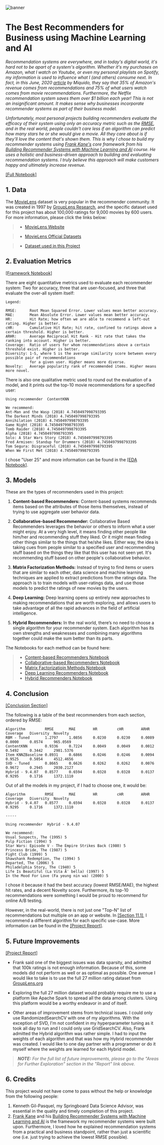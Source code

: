 ![banner](https://raw.githubusercontent.com/villafue/Capstone_2_MovieLens/7aa6f7dfc758b781b43f2822c67bd9139d5e95f9/Pictures/README/KNOW%20WHAT%20THEY%20LIKE%20BB.svg)
# The Best Recommenders for Business using Machine Learning and AI

*Recommendation systems are everywhere, and in today's digital world, it's hard not to be apart of a system's algorithm. Whether it's my purchases on Amazon, what I watch on Youtube, or even my personal playlists on Spotify, my information is used to influence what I (and others) consume next. In fact, in this June, 2020 [article](https://medium.com/swlh/we-know-what-you-like-perks-of-recommendation-systems-in-business-5f227bb6d09) by Miquido, they say that 35% of Amazon's revenue comes from recommendations and 75% of what users watch comes from movie recommendations. Furthermore, the Netflix recommendation system saves them over $1 billion each year! This is not an insignificant amount. It makes sense why businesses incorporate recommender systems as part of their business model.*

*Unfortunately, most personal projects building recommenders evaluate the efficacy of their system using only an accuracy metric such as the [RMSE](https://www.statisticshowto.com/probability-and-statistics/regression-analysis/rmse-root-mean-square-error/), and in the real world, people couldn't care less if an algorithm can predict how many stars he or she would give a movie. All they care about is if they'll love the content that's shown them. This is why I chose to build my recommender systems using [Frank Kane's](https://www.linkedin.com/in/fkane/?trk=lil_course) core framework from his [Building Recommender Systems with Machine Learning and AI](https://www.linkedin.com/learning/building-recommender-systems-with-machine-learning-and-ai/install-anaconda-review-course-materials-and-create-movie-recommendations?u=36492188) course. He uses a holistic and business-driven approach to building and evaluating recommendation systems. I truly believe this approach will make customers happy and ultimately increase revenue.*  

[[Full Notebook]](https://colab.research.google.com/github/villafue/Capstone_2_MovieLens/blob/main/MovieLens.ipynb)

## 1. Data

The [MovieLens](https://en.wikipedia.org/wiki/MovieLens) dataset is very popular in the recommender community. It was created in 1997 by [GroupLens Research](https://grouplens.org/), and the specific dataset used for this project has about 100,000 ratings for 9,000 movies by 600 users. For more information, please click the links below:

> * [MovieLens Website](https://movielens.org/)

> * [MovieLens Official Datasets](https://grouplens.org/datasets/movielens/)

> * [Dataset used in this Project](https://github.com/villafue/Capstone_2_MovieLens/tree/main/Data)

## 2. Evaluation Metrics

[[Framework Notebook]](https://colab.research.google.com/github/villafue/Capstone_2_MovieLens/blob/main/Notebook/4_Framework.ipynb)

There are eight quantitative metrics used to evaluate each recommender system: Two for accuracy, three that are user-focused, and three that evaluate the over-all system itself:

```
Legend:

RMSE:      Root Mean Squared Error. Lower values mean better accuracy.
MAE:       Mean Absolute Error. Lower values mean better accuracy.
HR:        Hit Rate; how often we are able to recommend a left-out rating. Higher is better.
cHR:       Cumulative Hit Rate; hit rate, confined to ratings above a certain threshold. Higher is better.
ARHR:      Average Reciprocal Hit Rank - Hit rate that takes the ranking into account. Higher is better.
Coverage:  Ratio of users for whom recommendations above a certain threshold exist. Higher is better.
Diversity: 1-S, where S is the average similarity score between every possible pair of recommendations
           for a given user. Higher means more diverse.
Novelty:   Average popularity rank of recommended items. Higher means more novel.
```

There is also one qualitative metric used to round out the evaluation of a model, and it prints out the top-10 movie recommendations for a specified user: 

```
Using recommender  ContentKNN

We recommend:
Ant-Man and the Wasp (2018) 4.7450497998793395
The Darkest Minds (2018) 4.7450497998793395
Annihilation (2018) 4.7450497998793395
Game Night (2018) 4.7450497998793395
Tomb Raider (2018) 4.7450497998793395
Alpha (2018) 4.7450497998793395
Solo: A Star Wars Story (2018) 4.7450497998793395
Fred Armisen: Standup for Drummers (2018) 4.7450497998793395
Tom Segura: Disgraceful (2018) 4.7450497998793395
When We First Met (2018) 4.7450497998793395
```

I chose "User 25" and more information can be found in the [[EDA Notebook]](https://colab.research.google.com/github/villafue/Capstone_2_MovieLens/blob/main/Notebook/3_Exploratory_Data_Analysis.ipynb).

## 3. Models

These are the types of recommenders used in this project:

1. **Content-based Recommenders:** Content-based systems recommends items based on the attributes of those items themselves, instead of trying to use aggregate user behavior data.

2. **Collaborative-based Recommender:** Collaborative Based Recommenders leverages the behavior or others to inform what a user might enjoy. At a very high level, it means finding other people like him/her and recommending stuff they liked. Or it might mean finding other things similar to the things that he/she likes. Either way, the idea is taking cues from people similar to a specified user and recommending stuff based on the things they like that this user has not seen yet. It's recommending stuff based on other people's collaborative behavior.

3. **Matrix Factorization Methods:** Instead of trying to find items or users that are similar to each other, data science and machine learning techniques are applied to extract predictions from the ratings data. The approach is to train models with user-ratings data, and use those models to predict the ratings of new movies by the users.

4. **Deep Learning:** Deep learning opens up entirely new approaches to making recommendations that are worth exploring, and allows users to take advantage of all the rapid advances in the field of artificial intelligence.

5. **Hybrid Recommenders:** In the real world, there’s no need to choose a single algorithm for your recommender system. Each algorithm has its own strengths and weaknesses and combining many algorithms together could make the sum better than its parts.

The Notebooks for each method can be found here:

> * [Content-based Recommenders Notebook](https://colab.research.google.com/github/villafue/Capstone_2_MovieLens/blob/main/Notebook/5_Content_Based_Recommenders.ipynb)
> * [Collaborative-based Recommenders Notebook](https://colab.research.google.com/github/villafue/Capstone_2_MovieLens/blob/main/Notebook/6_Collaborative_Based_Recommenders.ipynb#collaborative)
> * [Matrix Factorizatioin Methods Notebook](https://colab.research.google.com/github/villafue/Capstone_2_MovieLens/blob/main/Notebook/7_Matrix_Factorization_Methods.ipynb#matrix)
> * [Deep Learning Recommenders Notebook](https://colab.research.google.com/github/villafue/Capstone_2_MovieLens/blob/main/Notebook/8_Deep_Learning.ipynb#deep_learning)
> * [Hybrid Recommenders Notebook](https://colab.research.google.com/github/villafue/Capstone_2_MovieLens/blob/main/Notebook/9_Hybrid.ipynb#hybrid)

## 4. Conclusion

[[Conclusion Section]](https://colab.research.google.com/github/villafue/Capstone_2_MovieLens/blob/main/MovieLens.ipynb#conclusion)

The following is a table of the best recommenders from each section, ordered by RMSE:

```
Algorithm         RMSE       MAE        HR         cHR        ARHR       Coverage   Diversity  Novelty   
RBM - Tuned       1.2797     1.0856     0.0230     0.0230     0.0089     0.0000     0.0574     965.0569
ContentKNN        0.9336     0.7224     0.0049     0.0049     0.0012     0.5492     0.3442     2981.5376
Item KNNZBaseline 0.8931     0.6866     0.0246     0.0246     0.0094     0.9525     0.5054     4512.4656
SVD - Tuned       0.8665     0.6626     0.0262     0.0262     0.0076     0.9672     0.2945     2030.2127
Hybrid - 9.4.07   0.8577     0.6594     0.0328     0.0328     0.0137     0.9295     0.1716     1372.1110
```

Out of all the models in my project, if I had to choose one, it would be:

```
Algorithm         RMSE       MAE        HR         cHR        ARHR       Coverage   Diversity  Novelty 
Hybrid - 9.4.07   0.8577     0.6594     0.0328     0.0328     0.0137     0.9295     0.1716     1372.1110

-----

Using recommender  Hybrid - 9.4.07

We recommend:
Usual Suspects, The (1995) 5
Pulp Fiction (1994) 5
Star Wars: Episode V - The Empire Strikes Back (1980) 5
Princess Bride, The (1987) 5
Fight Club (1999) 5
Shawshank Redemption, The (1994) 5
Departed, The (2006) 5
Philadelphia Story, The (1940) 5
Life Is Beautiful (La Vita Ã¨ bella) (1997) 5
In the Mood For Love (Fa yeung nin wa) (2000) 5
```

I chose it because it had the best accuracy (lowest RMSE/MAE), the highest hit rates, and a decent Novelty score. Furthermore, its top-10 recommendations were something I would be proud to recommend for online A/B testing.

However, in the real-world, there is not just one "Top-N" list of recommendations but multiple on an app or website. In [[Section 11.1]](https://colab.research.google.com/github/villafue/Capstone_2_MovieLens/blob/main/MovieLens.ipynb#afterward), I recommend a different algorithm for each specific use-case. More information can be found in the [[Project Report]](https://github.com/villafue/Capstone_2_MovieLens/blob/main/Final/MovieLens%20Capstone%202%20Project%20Report.pdf).  

## 5. Future Improvements

[[Project Report]](https://github.com/villafue/Capstone_2_MovieLens/blob/main/Final/MovieLens%20Capstone%202%20Project%20Report.pdf)

* Frank said one of the biggest issues was data sparsity, and admitted that 100k ratings is not enough information. Because of this, some models did not perform as well or as optimal as possible. One avenue I would like to take is to use the full 27 million rating dataset from [GroupLens.org](https://grouplens.org/datasets/movielens/)

* Exploring the full 27 million dataset would probably require me to use a platform like Apache Spark to spread all the data among clusters. Using this platform would be a worthy endeavor in and of itself.

* Other areas of improvement stems from technical issues. I could only use RandomizedSearchCV with one of my algorithms. With the exception of SVD, I'm not confident in my hyperparameter tuning as it took all day to run and I could only use GridSearchCV. Also, Frank admitted the Hybrid algorithm was rather simple. I had to input the weights of each algorithm and that was how my Hybrid recommender was created. I would like to one day partner with a programmer or do it myself where the weights are learned for each Hybrid model.

>***NOTE:** For the full list of future improvements, please go to the "Areas for Further Exploration" section in the "Report" link above.*

## 6. Credits

This project would not have come to pass without the help or knowledge from the following people:

1.   Kenneth Gil-Pasquel, my Springboard Data Science Advisor, was essential in the quality and timely completion of this project.  
2.   [Frank Kane](https://www.linkedin.com/in/fkane/?trk=lil_course) and his [Building Recommender Systems with Machine Learning and AI](https://sundog-education.com/course/building-recommender-systems-with-machine-learning-and-ai/) is the framework my recommender systems were built upon. Furthermore, I loved how he explained recommendation systems from a practical and business standpoint, rather than just a scientific one (i.e. just trying to achieve the lowest RMSE possible).



